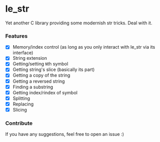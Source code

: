 # le_str

Yet another C library providing some modernish str tricks. Deal with it.

### Features
- [x] Memory/index control (as long as you only interact with le_str via its interface)
- [x] String extension
- [x] Getting/setting `N`th symbol
- [x] Getting string's slice (basically its part)
- [x] Getting a copy of the string
- [x] Getting a reversed string
- [x] Finding a substring
- [x] Getting index/rindex of symbol
- [x] Splitting
- [x] Replacing
- [x] Slicing

### Contribute
If you have any suggestions, feel free to open an issue :)
